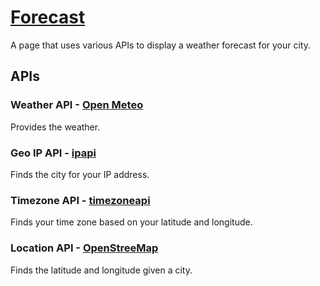 # [Forecast](https://wew.surge.sh)

A page that uses various APIs to display a weather forecast for your city.

## APIs

### Weather API - [Open Meteo](https://open-meteo.com/en)

Provides the weather.

### Geo IP API - [ipapi](https://ipapi.co/)

Finds the city for your IP address.

### Timezone API - [timezoneapi](https://timezonedb.com/)

Finds your time zone based on your latitude and longitude.

### Location API - [OpenStreeMap](https://www.openstreetmap.org)

Finds the latitude and longitude given a city.
